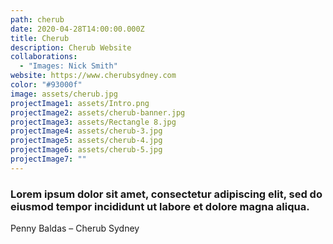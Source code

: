 ```yaml
---
path: cherub
date: 2020-04-28T14:00:00.000Z
title: Cherub
description: Cherub Website
collaborations:
  - "Images: Nick Smith"
website: https://www.cherubsydney.com
color: "#93000f"
image: assets/cherub.jpg
projectImage1: assets/Intro.png
projectImage2: assets/cherub-banner.jpg
projectImage3: assets/Rectangle 8.jpg
projectImage4: assets/cherub-3.jpg
projectImage5: assets/cherub-4.jpg
projectImage6: assets/cherub-5.jpg
projectImage7: ""
---
```

### Lorem ipsum dolor sit amet, consectetur adipiscing elit, sed do eiusmod tempor incididunt ut labore et dolore magna aliqua.

Penny Baldas – Cherub Sydney
